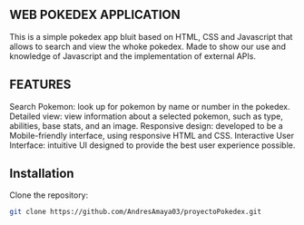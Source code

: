 ## WEB POKEDEX APPLICATION

This is a simple pokedex app bluit based on HTML, CSS and Javascript that allows to search and view the whoke pokedex.
Made to show our use and knowledge of Javascript and the implementation of external APIs.


## FEATURES

Search Pokemon: look up for pokemon by name or number in the pokedex.
Detailed view: view information about a selected pokemon, such as type, abilities, base stats, and an image.
Responsive design: developed to be a Mobile-friendly interface, using responsive HTML and CSS.
Interactive User Interface: intuitive UI designed to provide the best user experience possible.

## Installation

Clone the repository:
```bash
git clone https://github.com/AndresAmaya03/proyectoPokedex.git

